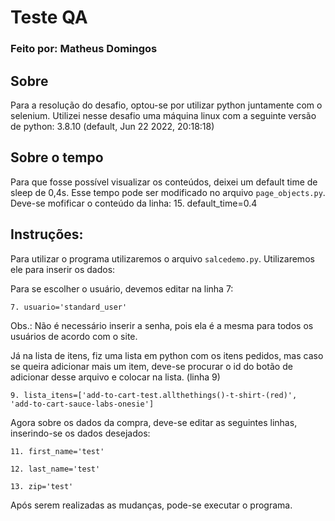 # Teste QA
### Feito por: Matheus Domingos

## Sobre
Para a resolução do desafio, optou-se por utilizar python juntamente com o selenium. Utilizei nesse desafio uma máquina linux com a seguinte versão de python: 3.8.10 (default, Jun 22 2022, 20:18:18) 

## Sobre o tempo
Para que fosse possível visualizar os conteúdos, deixei um default time de sleep de 0,4s. Esse tempo pode ser modificado no arquivo `page_objects.py`.
Deve-se mofificar o conteúdo da linha:
    15. default_time=0.4



## Instruções:
Para utilizar o programa utilizaremos o arquivo `salcedemo.py`.
Utilizaremos ele para inserir os dados:

Para se escolher o usuário, devemos editar na linha 7:

    7. usuario='standard_user'
   
   Obs.: Não é necessário inserir a senha, pois ela é a mesma para todos os usuários de acordo com o site.

Já na lista de itens, fiz uma lista em python com os itens pedidos, mas caso se queira adicionar mais um item, deve-se procurar o id do botão de adicionar desse arquivo e colocar na lista.  (linha 9)

    9. lista_itens=['add-to-cart-test.allthethings()-t-shirt-(red)', 
    'add-to-cart-sauce-labs-onesie']
    
Agora sobre os dados da compra, deve-se editar as seguintes linhas, inserindo-se os dados desejados:

	11. first_name='test'
    
    12. last_name='test'
    
    13. zip='test'

Após serem realizadas as mudanças, pode-se executar o programa.
